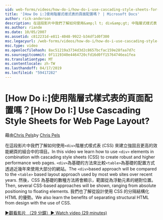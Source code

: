 ```yaml
---
uid: web-forms/videos/how-do-i/how-do-i-use-cascading-style-sheets-for-web-page-layout
title: '[How Do i:]使用階層式樣式表的頁面配置嗎？ | Microsoft Docs'
author: rick-anderson
description: 在這段影片中我們了解如何使用&amp;l t; div&amp;gt; 中階層式樣式表 (CSS) 來建立 web p 的強固且更高的效能結合項目...
ms.author: riande
ms.date: 10/05/2007
ms.assetid: c812231d-e811-4048-9922-b34df1d0f300
msc.legacyurl: /web-forms/videos/how-do-i/how-do-i-use-cascading-style-sheets-for-web-page-layout
msc.type: video
ms.openlocfilehash: 8ac51219a3734d3d2c8657bcfac159e28faa7d7c
ms.sourcegitcommit: 0f1119340e4464720cfd16d0ff15764746ea1fea
ms.translationtype: MT
ms.contentlocale: zh-TW
ms.lasthandoff: 04/17/2019
ms.locfileid: "59417282"
---
```

# <a name="how-do-i-use-cascading-style-sheets-for-web-page-layout"></a><span data-ttu-id="9a26f-104">[How Do i:]使用階層式樣式表的頁面配置嗎？</span><span class="sxs-lookup"><span data-stu-id="9a26f-104">[How Do I:] Use Cascading Style Sheets for Web Page Layout?</span></span>

<span data-ttu-id="9a26f-105">藉由[Chris Pels](https://twitter.com/chrispels)</span><span class="sxs-lookup"><span data-stu-id="9a26f-105">by [Chris Pels](https://twitter.com/chrispels)</span></span>

<span data-ttu-id="9a26f-106">在這段影片中我們了解如何使用`<div>`階層式樣式表 (CSS) 來建立強固且更高的效能網頁的組合中的項目。</span><span class="sxs-lookup"><span data-stu-id="9a26f-106">In this video we learn how to use `<div>` elements in combination with cascading style sheets (CSS) to create robust and higher performance web pages.</span></span> <span data-ttu-id="9a26f-107">`<div>`為基礎的方法來比較`<table>`為基礎的配置方式透過近幾年來使用大部分的網站。</span><span class="sxs-lookup"><span data-stu-id="9a26f-107">The `<div>`based approach will be compared to the `<table>` based layout approach used by most web sites over recent years.</span></span> <span data-ttu-id="9a26f-108">然後，CSS 為基礎的數種方法將會顯示，範圍從為浮動元素的絕對位置。</span><span class="sxs-lookup"><span data-stu-id="9a26f-108">Then, several CSS-based approaches will be shown, ranging from absolute positioning to floating elements.</span></span> <span data-ttu-id="9a26f-109">我們也了解從設計使用 CSS 的分隔結構化 HTML 的優勢。</span><span class="sxs-lookup"><span data-stu-id="9a26f-109">We also learn the benefits of separating structural HTML from design with the use of CSS.</span></span>

[<span data-ttu-id="9a26f-110">&#9654;觀看影片 （29 分鐘）</span><span class="sxs-lookup"><span data-stu-id="9a26f-110">&#9654; Watch video (29 minutes)</span></span>](https://channel9.msdn.com/Blogs/ASP-NET-Site-Videos/how-do-i-use-cascading-style-sheets-for-web-page-layout)
